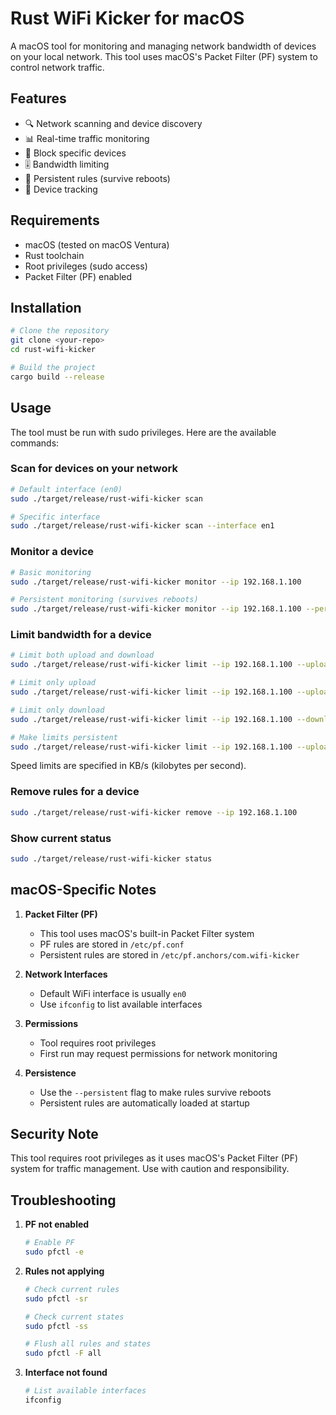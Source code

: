 # Rust WiFi Kicker for macOS

A macOS tool for monitoring and managing network bandwidth of devices on your local network. This tool uses macOS's Packet Filter (PF) system to control network traffic.

## Features

- 🔍 Network scanning and device discovery
- 📊 Real-time traffic monitoring
- 🚫 Block specific devices
- 🎚️ Bandwidth limiting
- 💾 Persistent rules (survive reboots)
- 📱 Device tracking

## Requirements

- macOS (tested on macOS Ventura)
- Rust toolchain
- Root privileges (sudo access)
- Packet Filter (PF) enabled

## Installation

```bash
# Clone the repository
git clone <your-repo>
cd rust-wifi-kicker

# Build the project
cargo build --release
```

## Usage

The tool must be run with sudo privileges. Here are the available commands:

### Scan for devices on your network

```bash
# Default interface (en0)
sudo ./target/release/rust-wifi-kicker scan

# Specific interface
sudo ./target/release/rust-wifi-kicker scan --interface en1
```

### Monitor a device

```bash
# Basic monitoring
sudo ./target/release/rust-wifi-kicker monitor --ip 192.168.1.100

# Persistent monitoring (survives reboots)
sudo ./target/release/rust-wifi-kicker monitor --ip 192.168.1.100 --persistent
```

### Limit bandwidth for a device

```bash
# Limit both upload and download
sudo ./target/release/rust-wifi-kicker limit --ip 192.168.1.100 --upload 1000 --download 1000

# Limit only upload
sudo ./target/release/rust-wifi-kicker limit --ip 192.168.1.100 --upload 1000

# Limit only download
sudo ./target/release/rust-wifi-kicker limit --ip 192.168.1.100 --download 1000

# Make limits persistent
sudo ./target/release/rust-wifi-kicker limit --ip 192.168.1.100 --upload 1000 --download 1000 --persistent
```

Speed limits are specified in KB/s (kilobytes per second).

### Remove rules for a device

```bash
sudo ./target/release/rust-wifi-kicker remove --ip 192.168.1.100
```

### Show current status

```bash
sudo ./target/release/rust-wifi-kicker status
```

## macOS-Specific Notes

1. **Packet Filter (PF)**

   - This tool uses macOS's built-in Packet Filter system
   - PF rules are stored in `/etc/pf.conf`
   - Persistent rules are stored in `/etc/pf.anchors/com.wifi-kicker`

2. **Network Interfaces**

   - Default WiFi interface is usually `en0`
   - Use `ifconfig` to list available interfaces

3. **Permissions**

   - Tool requires root privileges
   - First run may request permissions for network monitoring

4. **Persistence**
   - Use the `--persistent` flag to make rules survive reboots
   - Persistent rules are automatically loaded at startup

## Security Note

This tool requires root privileges as it uses macOS's Packet Filter (PF) system for traffic management. Use with caution and responsibility.

## Troubleshooting

1. **PF not enabled**

   ```bash
   # Enable PF
   sudo pfctl -e
   ```

2. **Rules not applying**

   ```bash
   # Check current rules
   sudo pfctl -sr

   # Check current states
   sudo pfctl -ss

   # Flush all rules and states
   sudo pfctl -F all
   ```

3. **Interface not found**
   ```bash
   # List available interfaces
   ifconfig
   ```
